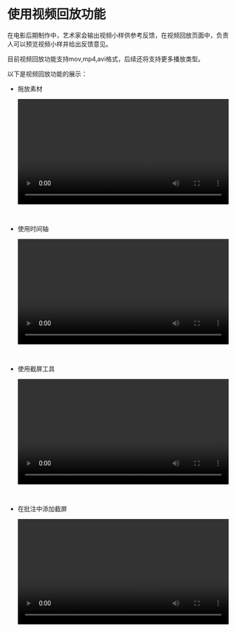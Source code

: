 # 使用视频回放功能

在电影后期制作中，艺术家会输出视频小样供参考反馈，在视频回放页面中，负责人可以预览视频小样并给出反馈意见。

目前视频回放功能支持mov,mp4,avi格式，后续还将支持更多播放类型。

以下是视频回放功能的展示：

-   拖放素材

    <video width=480 controls="">
    <source src="images/reviewer/1.mp4"></source>
    </video>
<br />

-   使用时间轴

    <video width=480 controls="">
    <source src="images/reviewer/2.mp4"></source>
    </video>
<br />

-   使用截屏工具

    <video width=480 controls="">
    <source src="images/reviewer/3.mp4"></source>
    </video>
<br />

-   在批注中添加截屏

    <video width=480 controls="">
    <source src="images/reviewer/4.mp4"></source>
    </video>

<br />
